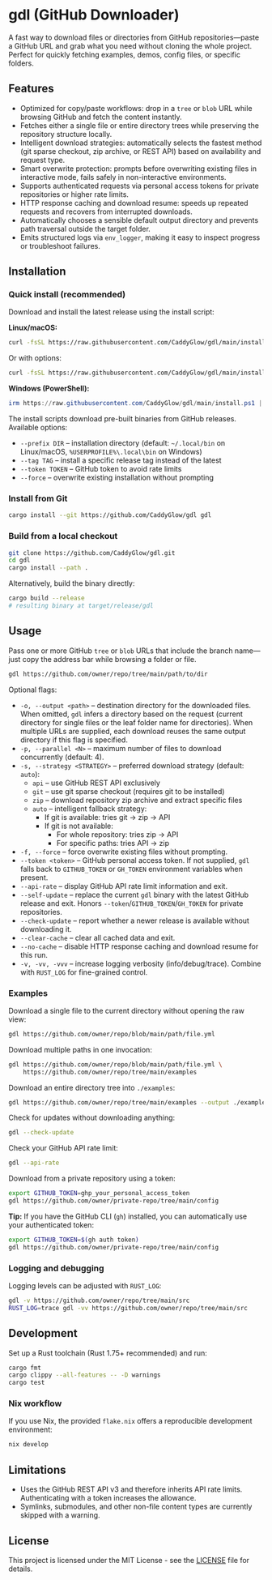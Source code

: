 # gdl (GitHub Downloader)

A fast way to download files or directories from GitHub repositories—paste a GitHub URL and grab what you need without cloning the whole project. Perfect for quickly fetching examples, demos, config files, or specific folders.

## Features
- Optimized for copy/paste workflows: drop in a `tree` or `blob` URL while browsing GitHub and fetch the content instantly.
- Fetches either a single file or entire directory trees while preserving the repository structure locally.
- Intelligent download strategies: automatically selects the fastest method (git sparse checkout, zip archive, or REST API) based on availability and request type.
- Smart overwrite protection: prompts before overwriting existing files in interactive mode, fails safely in non-interactive environments.
- Supports authenticated requests via personal access tokens for private repositories or higher rate limits.
- HTTP response caching and download resume: speeds up repeated requests and recovers from interrupted downloads.
- Automatically chooses a sensible default output directory and prevents path traversal outside the target folder.
- Emits structured logs via `env_logger`, making it easy to inspect progress or troubleshoot failures.

## Installation

### Quick install (recommended)

Download and install the latest release using the install script:

**Linux/macOS:**
```bash
curl -fsSL https://raw.githubusercontent.com/CaddyGlow/gdl/main/install.sh | bash
```

Or with options:
```bash
curl -fsSL https://raw.githubusercontent.com/CaddyGlow/gdl/main/install.sh | bash -s -- --prefix ~/.local/bin
```

**Windows (PowerShell):**
```powershell
irm https://raw.githubusercontent.com/CaddyGlow/gdl/main/install.ps1 | iex
```

The install scripts download pre-built binaries from GitHub releases. Available options:
- `--prefix DIR` – installation directory (default: `~/.local/bin` on Linux/macOS, `%USERPROFILE%\.local\bin` on Windows)
- `--tag TAG` – install a specific release tag instead of the latest
- `--token TOKEN` – GitHub token to avoid rate limits
- `--force` – overwrite existing installation without prompting

### Install from Git
```bash
cargo install --git https://github.com/CaddyGlow/gdl gdl
```

### Build from a local checkout
```bash
git clone https://github.com/CaddyGlow/gdl.git
cd gdl
cargo install --path .
```

Alternatively, build the binary directly:
```bash
cargo build --release
# resulting binary at target/release/gdl
```

## Usage

Pass one or more GitHub `tree` or `blob` URLs that include the branch name—just copy the address bar while browsing a folder or file.

```bash
gdl https://github.com/owner/repo/tree/main/path/to/dir
```

Optional flags:
- `-o, --output <path>` – destination directory for the downloaded files. When omitted, `gdl` infers a directory based on the request (current directory for single files or the leaf folder name for directories). When multiple URLs are supplied, each download reuses the same output directory if this flag is specified.
- `-p, --parallel <N>` – maximum number of files to download concurrently (default: 4).
- `-s, --strategy <STRATEGY>` – preferred download strategy (default: `auto`):
  - `api` – use GitHub REST API exclusively
  - `git` – use git sparse checkout (requires git to be installed)
  - `zip` – download repository zip archive and extract specific files
  - `auto` – intelligent fallback strategy:
    - If git is available: tries git → zip → API
    - If git is not available:
      - For whole repository: tries zip → API
      - For specific paths: tries API → zip
- `-f, --force` – force overwrite existing files without prompting.
- `--token <token>` – GitHub personal access token. If not supplied, `gdl` falls back to `GITHUB_TOKEN` or `GH_TOKEN` environment variables when present.
- `--api-rate` – display GitHub API rate limit information and exit.
- `--self-update` – replace the current `gdl` binary with the latest GitHub release and exit. Honors `--token`/`GITHUB_TOKEN`/`GH_TOKEN` for private repositories.
- `--check-update` – report whether a newer release is available without downloading it.
- `--clear-cache` – clear all cached data and exit.
- `--no-cache` – disable HTTP response caching and download resume for this run.
- `-v, -vv, -vvv` – increase logging verbosity (info/debug/trace). Combine with `RUST_LOG` for fine-grained control.

### Examples

Download a single file to the current directory without opening the raw view:
```bash
gdl https://github.com/owner/repo/blob/main/path/file.yml
```

Download multiple paths in one invocation:
```bash
gdl https://github.com/owner/repo/blob/main/path/file.yml \
    https://github.com/owner/repo/tree/main/examples
```

Download an entire directory tree into `./examples`:
```bash
gdl https://github.com/owner/repo/tree/main/examples --output ./examples
```

Check for updates without downloading anything:
```bash
gdl --check-update
```

Check your GitHub API rate limit:
```bash
gdl --api-rate
```

Download from a private repository using a token:
```bash
export GITHUB_TOKEN=ghp_your_personal_access_token
gdl https://github.com/owner/private-repo/tree/main/config
```

**Tip:** If you have the GitHub CLI (`gh`) installed, you can automatically use your authenticated token:
```bash
export GITHUB_TOKEN=$(gh auth token)
gdl https://github.com/owner/private-repo/tree/main/config
```

### Logging and debugging

Logging levels can be adjusted with `RUST_LOG`:
```bash
gdl -v https://github.com/owner/repo/tree/main/src
RUST_LOG=trace gdl -vv https://github.com/owner/repo/tree/main/src
```

## Development

Set up a Rust toolchain (Rust 1.75+ recommended) and run:
```bash
cargo fmt
cargo clippy --all-features -- -D warnings
cargo test
```

### Nix workflow

If you use Nix, the provided `flake.nix` offers a reproducible development environment:
```bash
nix develop
```

## Limitations
- Uses the GitHub REST API v3 and therefore inherits API rate limits. Authenticating with a token increases the allowance.
- Symlinks, submodules, and other non-file content types are currently skipped with a warning.

## License

This project is licensed under the MIT License - see the [LICENSE](LICENSE) file for details.
